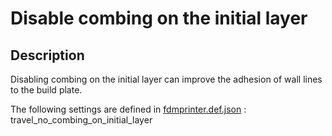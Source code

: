 # Disable combing on the initial layer

## Description
Disabling combing on the initial layer can improve the adhesion of wall lines to the build plate.

The following settings are defined in [fdmprinter.def.json](https://github.com/smartavionics/Cura/blob/mb-master/resources/definitions/fdmprinter.def.json) : travel_no_combing_on_initial_layer
